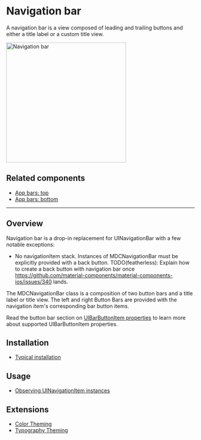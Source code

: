 # Navigation bar

A navigation bar is a view composed of leading and trailing buttons and either a title label or a
custom title view.

<div class="article__asset article__asset--screenshot">
  <img src="docs/assets/navigation_bar.png" alt="Navigation bar" width="320">
</div>

<!-- design-and-api -->

## Related components

* [App bars: top](../../AppBar)
* [App bars: bottom](../../BottomAppBar)

<!-- toc -->

- - -

## Overview

Navigation bar is a drop-in replacement for UINavigationBar with a few notable exceptions:

- No navigationItem stack. Instances of MDCNavigationBar must be explicitly provided with a back
  button. TODO(featherless): Explain how to create a back button with navigation bar once
  https://github.com/material-components/material-components-ios/issues/340 lands.

The MDCNavigationBar class is a composition of two button bars and a title label or
title view. The left and right Button Bars are provided with the navigation item's corresponding bar
button items.

Read the button bar section on
[UIBarButtonItem properties](../../ButtonBar/#uibarbuttonitem-properties) to learn more about
supported UIBarButtonItem properties.

## Installation

- [Typical installation](../../../docs/component-installation.md)

## Usage

- [Observing UINavigationItem instances](observing-navigationitem-instances.md)

## Extensions

- [Color Theming](color-theming.md)
- [Typography Theming](typography-theming.md)
